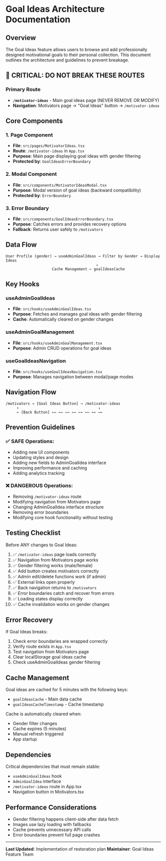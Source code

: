 # Goal Ideas Architecture Documentation

## Overview
The Goal Ideas feature allows users to browse and add professionally designed motivational goals to their personal collection. This document outlines the architecture and guidelines to prevent breakage.

## 🚨 CRITICAL: DO NOT BREAK THESE ROUTES

### Primary Route
- **`/motivator-ideas`** - Main goal ideas page (NEVER REMOVE OR MODIFY)
- **Navigation**: Motivators page → "Goal Ideas" button → `/motivator-ideas`

## Core Components

### 1. Page Component
- **File**: `src/pages/MotivatorIdeas.tsx`
- **Route**: `/motivator-ideas` in `App.tsx`
- **Purpose**: Main page displaying goal ideas with gender filtering
- **Protected by**: `GoalIdeasErrorBoundary`

### 2. Modal Component  
- **File**: `src/components/MotivatorIdeasModal.tsx`
- **Purpose**: Modal version of goal ideas (backward compatibility)
- **Protected by**: `ErrorBoundary`

### 3. Error Boundary
- **File**: `src/components/GoalIdeasErrorBoundary.tsx`
- **Purpose**: Catches errors and provides recovery options
- **Fallback**: Returns user safely to `/motivators`

## Data Flow

```
User Profile (gender) → useAdminGoalIdeas → Filter by Gender → Display Ideas
                                         ↓
                     Cache Management ← goalIdeasCache
```

## Key Hooks

### useAdminGoalIdeas
- **File**: `src/hooks/useAdminGoalIdeas.tsx`
- **Purpose**: Fetches and manages goal ideas with gender filtering
- **Cache**: Automatically cleared on gender changes

### useAdminGoalManagement  
- **File**: `src/hooks/useAdminGoalManagement.tsx`
- **Purpose**: Admin CRUD operations for goal ideas

### useGoalIdeasNavigation
- **File**: `src/hooks/useGoalIdeasNavigation.tsx`
- **Purpose**: Manages navigation between modal/page modes

## Navigation Flow

```
/motivators → [Goal Ideas Button] → /motivator-ideas
     ↑                                    ↓
     ← [Back Button] ←← ←← ←← ←← ←← ←← ←← ←←
```

## Prevention Guidelines

### ✅ SAFE Operations:
- Adding new UI components
- Updating styles and design
- Adding new fields to AdminGoalIdea interface  
- Improving performance and caching
- Adding analytics tracking

### ❌ DANGEROUS Operations:
- Removing `/motivator-ideas` route
- Modifying navigation from Motivators page
- Changing AdminGoalIdea interface structure
- Removing error boundaries
- Modifying core hook functionality without testing

## Testing Checklist

Before ANY changes to Goal Ideas:

1. ✅ `/motivator-ideas` page loads correctly
2. ✅ Navigation from Motivators page works
3. ✅ Gender filtering works (male/female)
4. ✅ Add button creates motivators correctly
5. ✅ Admin edit/delete functions work (if admin)
6. ✅ External links open properly
7. ✅ Back navigation returns to `/motivators`
8. ✅ Error boundaries catch and recover from errors
9. ✅ Loading states display correctly
10. ✅ Cache invalidation works on gender changes

## Error Recovery

If Goal Ideas breaks:
1. Check error boundaries are wrapped correctly
2. Verify route exists in `App.tsx`
3. Test navigation from Motivators page
4. Clear localStorage goal ideas cache
5. Check useAdminGoalIdeas gender filtering

## Cache Management

Goal ideas are cached for 5 minutes with the following keys:
- `goalIdeasCache` - Main data cache
- `goalIdeasCacheTimestamp` - Cache timestamp

Cache is automatically cleared when:
- Gender filter changes  
- Cache expires (5 minutes)
- Manual refresh triggered
- App startup

## Dependencies

Critical dependencies that must remain stable:
- `useAdminGoalIdeas` hook
- `AdminGoalIdea` interface
- `/motivator-ideas` route in App.tsx
- Navigation button in Motivators.tsx

## Performance Considerations

- Gender filtering happens client-side after data fetch
- Images use lazy loading with fallbacks
- Cache prevents unnecessary API calls
- Error boundaries prevent full page crashes

---

**Last Updated**: Implementation of restoration plan
**Maintainer**: Goal Ideas Feature Team